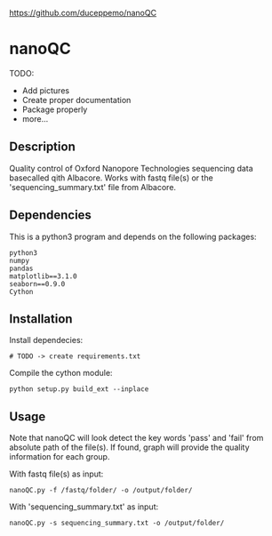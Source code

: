 https://github.com/duceppemo/nanoQC

# nanoQC

TODO:
* Add pictures
* Create proper documentation
* Package properly
* more...

## Description
Quality control of Oxford Nanopore Technologies sequencing data basecalled qith Albacore. Works with fastq file(s) or the 'sequencing_summary.txt' file from Albacore.

## Dependencies
This is a python3 program and depends on the following packages:
```
python3
numpy
pandas
matplotlib==3.1.0
seaborn==0.9.0
Cython
```
## Installation
Install dependecies:
```
# TODO -> create requirements.txt
```

Compile the cython module:
```
python setup.py build_ext --inplace
```

## Usage

Note that nanoQC will look detect the key words 'pass' and 'fail' from absolute path of the file(s). If found, graph will provide the quality information for each group.

With fastq file(s) as input:
```
nanoQC.py -f /fastq/folder/ -o /output/folder/
```
With 'sequencing_summary.txt' as input:
```
nanoQC.py -s sequencing_summary.txt -o /output/folder/
```
